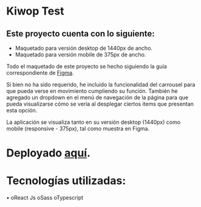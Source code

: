 # Kiwop Test

## Este proyecto cuenta con lo siguiente:

- Maquetado para versión desktop de 1440px de ancho.
- Maquetado para versión mobile de 375px de ancho. 

Todo el maquetado de este proyecto se hecho siguiendo la guía correspondiente de [Figma](https://www.figma.com/file/mKbuxK2PqjJCbQnvIg6T4l/Kiwop-Test?node-id=2%3A272). 

Si bien no ha sido requerido, he incluido la funcionalidad del carrousel para que pueda verse en movimiento cumpliendo su función. 
También he agregado un dropdown en el menú de navegación de la página para que pueda visualizarse cómo se vería al desplegar ciertos items que presentan esta opción.
 
  La aplicación se visualiza tanto en su versión desktop (1440px) como mobile (responsive - 375px), tal como muestra en Figma. 
  
# Deployado [aquí](https://ceciteser.github.io/kiwoptest/).

# Tecnologías utilizadas:
•
 oReact Js
 oSass
 oTypescript


